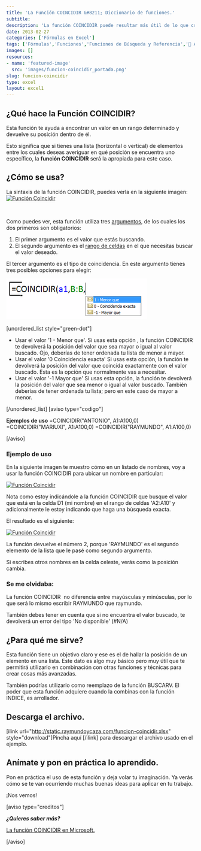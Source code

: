 ```yaml
---
title: 'La Función COINCIDIR &#8211; Diccionario de funciones.'
subtitle: 
description: 'La función COINCIDIR puede resultar más útil de lo que crees. Tómate un par de minutos para aprender a utilizarla.'
date: 2013-02-27
categories: ['Fórmulas en Excel']
tags: ['Fórmulas','Funciones','Funciones de Búsqueda y Referencia','🤖 Automatización con Excel']
images: []
resources: 
- name: 'featured-image'
  src: 'images/funcion-coincidir_portada.png'
slug: funcion-coincidir
type: excel
layout: excel1
---
```


## ¿Qué hace la Función COINCIDIR?

Esta función te ayuda a encontrar un valor en un rango determinado y devuelve su posición dentro de él.

Esto significa que si tienes una lista (horizontal o vertical) de elementos entre los cuales deseas averiguar en qué posición se encuentra uno específico, la **función COINCIDIR** será la apropiada para este caso.

## ¿Cómo se usa?

La sintaxis de la función COINCIDIR, puedes verla en la siguiente imagen: [![Función Coincidir](images/funcion-coincidir-000327-600x177.png)](http://static.raymundoycaza.com/funcion-coincidir-000327.png)

 

Como puedes ver, esta función utiliza tres [argumentos](http://raymundoycaza.com/que-son-los-argumentos-en-excel/), de los cuales los dos primeros son obligatorios:

1. El primer argumento es el valor que estás buscando.
2. El segundo argumento es el [rango de celdas](http://raymundoycaza.com/que-es-un-rango-en-excel/) en el que necesitas buscar el valor deseado.

El tercer argumento es el tipo de coincidencia. En este argumento tienes tres posibles opciones para elegir:

[![Función Coincidir](images/funcion-coincidir-000324.png)](http://static.raymundoycaza.com/funcion-coincidir-000324.png)

\[unordered\_list style="green-dot"\]

- Usar el valor '1 - Menor que'. Si usas esta opción , la función COINCIDIR te devolverá la posición del valor que sea mayor o igual al valor buscado. Ojo, deberías de tener ordenada tu lista de menor a mayor.
- Usar el valor '0 Coincidencia exacta' Si usas esta opción, la función te devolverá la posición del valor que coincida exactamente con el valor buscado. Esta es la opción que normalmente vas a necesitar.
- Usar el valor '-1 Mayor que' Si usas esta opción, la función te devolverá la posición del valor que sea menor o igual al valor buscado. También deberías de tener ordenada tu lista; pero en este caso de mayor a menor.

\[/unordered\_list\] \[aviso type="codigo"\]

**Ejemplos de uso** =COINCIDIR("ANTONIO", A1:A100,0) =COINCIDIR("MARIUXI", A1:A100,0) =COINCIDIR("RAYMUNDO", A1:A100,0)

\[/aviso\]

### Ejemplo de uso

En la siguiente imagen te muestro cómo en un listado de nombres, voy a usar la función COINCIDIR para ubicar un nombre en particular:

[![Función Coincidir](images/funcion-coincidir-000325-600x136.png)](http://static.raymundoycaza.com/funcion-coincidir-000325.png)

Nota como estoy indicándole a la función COINCIDIR que busque el valor que está en la celda D1 (mi nombre) en el rango de celdas 'A2:A10' y adicionalmente le estoy indicando que haga una búsqueda exacta.

El resultado es el siguiente:

[![Función Coincidir](images/funcion-coincidir-000326-600x136.png)](http://static.raymundoycaza.com/funcion-coincidir-000326.png)

La función devuelve el número 2, porque 'RAYMUNDO' es el segundo elemento de la lista que le pasé como segundo argumento.

Si escribes otros nombres en la celda celeste, verás como la posición cambia.

### Se me olvidaba:

La función COINCIDIR  no diferencia entre mayúsculas y minúsculas, por lo que será lo mismo escribir RAYMUNDO que raymundo.

También debes tener en cuenta que si no encuentra el valor buscado, te devolverá un error del tipo 'No disponible' (#N/A)

## ¿Para qué me sirve?

Esta función tiene un objetivo claro y ese es el de hallar la posición de un elemento en una lista. Este dato es algo muy básico pero muy útil que te permitirá utilizarlo en combinación con otras funciones y técnicas para crear cosas más avanzadas.

También podrías utilizarlo como reemplazo de la función BUSCARV. El poder que esta función adquiere cuando la combinas con la función INDICE, es arrollador.

## Descarga el archivo.

\[ilink url="http://static.raymundoycaza.com/funcion-coincidir.xlsx" style="download"\]Pincha aquí \[/ilink\] para descargar el archivo usado en el ejemplo.

## Anímate y pon en práctica lo aprendido.

Pon en práctica el uso de esta función y deja volar tu imaginación. Ya verás cómo se te van ocurriendo muchas buenas ideas para aplicar en tu trabajo.

¡Nos vemos!

\[aviso type="creditos"\]

_**¿Quieres saber más?**_

[La función COINCIDIR en Microsoft.](http://office.microsoft.com/es-es/excel-help/funcion-coincidir-HP010062414.aspx)

\[/aviso\]
